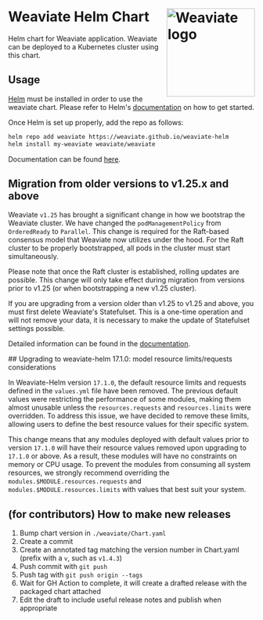 # Weaviate Helm Chart <img alt='Weaviate logo' src='https://raw.githubusercontent.com/weaviate/weaviate/19de0956c69b66c5552447e84d016f4fe29d12c9/docs/assets/weaviate-logo.png' width='180' align='right' />

Helm chart for Weaviate application. Weaviate can be deployed to a Kubernetes cluster using this chart.

## Usage

[Helm](https://helm.sh) must be installed in order to use the weaviate chart.
Please refer to Helm's [documentation](https://helm.sh/docs/) on how to get started.

Once Helm is set up properly, add the repo as follows:
```zsh
helm repo add weaviate https://weaviate.github.io/weaviate-helm
helm install my-weaviate weaviate/weaviate
```

Documentation can be found [here](https://weaviate.io/developers/weaviate/installation/kubernetes).

## Migration from older versions to v1.25.x and above

Weaviate `v1.25` has brought a significant change in how we bootstrap the Weaviate cluster. We have changed the `podManagementPolicy` from `OrderedReady` to `Parallel`. This change is required for the Raft-based consensus model that Weaviate now utilizes under the hood. For the Raft cluster to be properly bootstrapped, all pods in the cluster must start simultaneously.

Please note that once the Raft cluster is established, rolling updates are possible. This change will only take effect during migration from versions prior to v1.25 (or when bootstrapping a new v1.25 cluster).

If you are upgrading from a version older than v1.25 to v1.25 and above, you must first delete Weaviate's Statefulset. This is a one-time operation and will not remove your data, it is necessary to make the update of Statefulset settings possible.

Detailed information can be found in the [documentation](https://weaviate.io/developers/weaviate/more-resources/migration/weaviate-1-25).

## Upgrading to weaviate-helm 17.1.0: model resource limits/requests considerations

In Weaviate-Helm version `17.1.0`, the default resource limits and requests defined in the `values.yml` file have been removed. The previous default values were restricting the performance of some modules, making them almost unusable unless the `resources.requests` and `resources.limits` were overridden. To address this issue, we have decided to remove these limits, allowing users to define the best resource values for their specific system.

This change means that any modules deployed with default values prior to version `17.1.0` will have their resource values removed upon upgrading to `17.1.0` or above. As a result, these modules will have no constraints on memory or CPU usage. To prevent the modules from consuming all system resources, we strongly recommend overriding the `modules.$MODULE.resources.requests` and `modules.$MODULE.resources.limits` with values that best suit your system.

## (for contributors) How to make new releases

1. Bump chart version in `./weaviate/Chart.yaml`
1. Create a commit
1. Create an annotated tag matching the version number in Chart.yaml (prefix
   with a `v`, such as `v1.4.3`)
1. Push commit with `git push`
1. Push tag with `git push origin --tags`
1. Wait for GH Action to complete, it will create a drafted release with the
   packaged chart attached
1. Edit the draft to include useful release notes and publish when appropriate
